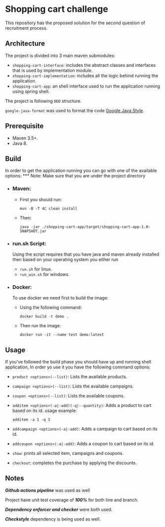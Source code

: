 # Shopping cart challenge

This repository has the proposed solution for the second question of recruitment process.

## Architecture

The project is divided into 3 main maven submodules:
- `shopping-cart-interface`: includes the abstract classes and interfaces that is used by implementation module.
- `shopping-cart-implementation`: includes all the logic behind running the application.
- `shopping-cart-app`: an shell interface used to run the application running using spring shell.

The project is following `DDD` structure.

`google-java-format` was used to format the code
[Google Java Style][].

[Google Java Style]: https://google.github.io/styleguide/javaguide.html

## Prerequisite

- Maven 3.5+.
- Java 8.

## Build

In order to get the application running you can go with one of the available options:
*** Note: 
Make sure that you are under the project directory

- ### Maven:
    - First you should run:
     
      ```
      mvn -B -T 4C clean install
      ```
      
    - Then:
    
      ```
      java -jar ./shopping-cart-app/target/shopping-cart-app-1.0-SNAPSHOT.jar
      ```
      
- ### run.sh Script:
     Using the script requires that you have java and maven already installed
     then based on your operating system you either run
     - `run.sh` for linux.
     - `run_win.sh` for windows.
     
- ### Docker:
     To use docker we need first to build the image:      
     
     - Using the following command:
     
       ```
       docker build -t demo .
       ```
       
     - Then run the image:
          
       ```
       docker run -it --name test demo:latest
       ```
       
## Usage

If you've followed the build phase you should have up and running shell application,
In order yo use it you have the following command options:

- `product <options>(--list)`: Lists the available products.
- `campaign <options>(--list)`: Lists the available campaigns.
- `coupon <options>(--list)`: Lists the available coupons.
- `additem <options>(-a|-add)(-q|--quantity)`: Adds a product to cart based on its id. usage example: 

     ```
     additem -a 1 -q 3
     ```
       
- `addcampaign <options>(-a|-add)`: Adds a campaign to cart based on its id.
- `addcoupon <options>(-a|-add)`: Adds a coupon to cart based on its id.
- `show`: prints all selected item, campaigns and coupons.
- `checkout`: completes the purchase by applying the discounts.

## Notes

***Github actions pipeline*** was used as well

Project have unit test coverage of ***100%*** for both line and branch.

***Dependency enforcer and checker*** were both used.

***Checkstyle*** dependency is being used as well.